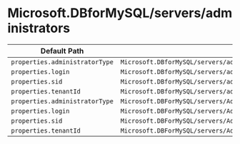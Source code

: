 # Microsoft.DBforMySQL/servers/administrators

| Default Path | Alias |
|---|---|
| `properties.administratorType` | `Microsoft.DBforMySQL/servers/administrators/activeDirectory.administratorType` |
| `properties.login` | `Microsoft.DBforMySQL/servers/administrators/activeDirectory.login` |
| `properties.sid` | `Microsoft.DBforMySQL/servers/administrators/activeDirectory.sid` |
| `properties.tenantId` | `Microsoft.DBforMySQL/servers/administrators/activeDirectory.tenantId` |
| `properties.administratorType` | `Microsoft.DBForMySQL/servers/Administrators/administratorType` |
| `properties.login` | `Microsoft.DBForMySQL/servers/Administrators/login` |
| `properties.sid` | `Microsoft.DBForMySQL/servers/Administrators/sid` |
| `properties.tenantId` | `Microsoft.DBForMySQL/servers/Administrators/tenantId` |

